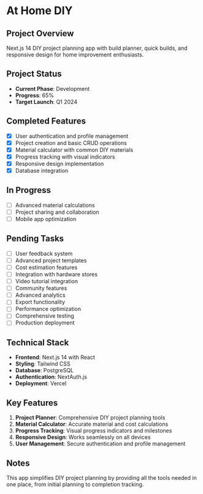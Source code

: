 # At Home DIY

## Project Overview
Next.js 14 DIY project planning app with build planner, quick builds, and responsive design for home improvement enthusiasts.

## Project Status
- **Current Phase**: Development
- **Progress**: 65%
- **Target Launch**: Q1 2024

## Completed Features
- [x] User authentication and profile management
- [x] Project creation and basic CRUD operations
- [x] Material calculator with common DIY materials
- [x] Progress tracking with visual indicators
- [x] Responsive design implementation
- [x] Database integration

## In Progress
- [ ] Advanced material calculations
- [ ] Project sharing and collaboration
- [ ] Mobile app optimization

## Pending Tasks
- [ ] User feedback system
- [ ] Advanced project templates
- [ ] Cost estimation features
- [ ] Integration with hardware stores
- [ ] Video tutorial integration
- [ ] Community features
- [ ] Advanced analytics
- [ ] Export functionality
- [ ] Performance optimization
- [ ] Comprehensive testing
- [ ] Production deployment

## Technical Stack
- **Frontend**: Next.js 14 with React
- **Styling**: Tailwind CSS
- **Database**: PostgreSQL
- **Authentication**: NextAuth.js
- **Deployment**: Vercel

## Key Features
1. **Project Planner**: Comprehensive DIY project planning tools
2. **Material Calculator**: Accurate material and cost calculations
3. **Progress Tracking**: Visual progress indicators and milestones
4. **Responsive Design**: Works seamlessly on all devices
5. **User Management**: Secure authentication and profile management

## Notes
This app simplifies DIY project planning by providing all the tools needed in one place, from initial planning to completion tracking.
